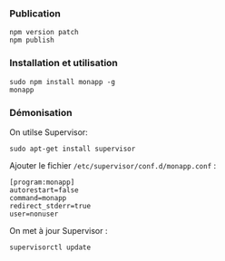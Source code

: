 

### Publication

```
npm version patch
npm publish
```


### Installation et utilisation


```
sudo npm install monapp -g
monapp
```


### Démonisation


On utilse Supervisor:

```
sudo apt-get install supervisor
```

Ajouter le fichier `/etc/supervisor/conf.d/monapp.conf` :

```
[program:monapp]
autorestart=false
command=monapp
redirect_stderr=true
user=nonuser
```

On met à jour Supervisor :

```
supervisorctl update
```

